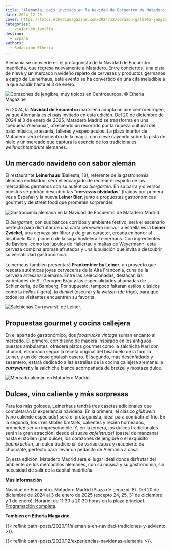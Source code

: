 ```yaml
---
title: "Alemania, país invitado en la Navidad de Encuentro de Matadero Madrid"
date: 2024-12-25
cover: https://fotos.etheriamagazine.com/2024/12/corazon-galleta-jengibre-1-e1735119198148.jpg
categories: 
  - viajar-en-familia
destino: 
  - España
authors: 
  - Redacción Etheria
---
```


Alemania se convierte en el protagonista de la Navidad de Encuentro madrileña, que 
regresa nuevamente a Matadero. Entre conciertos, una pista de nieve y un mercado 
navideño repleto de cervezas y productos germanos a cargo de Leinerhaus, este evento se 
ha convertido en una cita ineludible a la que acudir hasta el 3 de enero. 

![Corazones de jengibre, muy típicos en Centroeuropa. © Etheria Magazine](https://fotos.etheriamagazine.com/2024/12/corazon.jpeg "Corazones de jengibre, muy típicos en Centroeuropa. © Etheria Magazine")

En 2024, la **Navidad de Encuentro** madrileña adopta un aire centroeuropeo, ya que 
Alemania es el país invitado en esta edición. Del 20 de diciembre de 2024 al 3 de enero 
de 2025, Matadero Madrid se transforma en una "pequeña Alemania", ofreciendo un 
recorrido por la riqueza cultural del país: música, artesanía, talleres y espectáculos. 
La plaza interior de Matadero será el epicentro de la magia, con nieve cayendo sobre la 
pista de hielo y un mercado que captura la esencia de los tradicionales 
_weihnachtsmärkte_ alemanes. 

## Un mercado navideño con sabor alemán 

El restaurante **Leinerhaus** (Ballesta, 18), referente de la gastronomía alemana en 
Madrid, será el encargado de recrear el espíritu de los mercadillos germanos con su 
auténtico _biergarten_. En su barra y diversos puestos se podrán descubrir las 
“**cervezas olvidadas**” (traídas por primera vez a España) y la nueva **Leiner Bier**, 
junto a propuestas gastronómicas gourmet y de street food que prometen sorprender. 

![Gastronomía alemana en la Navidad de Encuentro de Matadero Madrid.](https://fotos.etheriamagazine.com/2024/12/alemania-matadero-madrid.jpg "Gastronomía alemana en la Navidad de Encuentro de Matadero Madrid. © Etheria Mag.")

El _biergarten_, con sus bancos corridos y ambiente festivo, será el escenario perfecto 
para disfrutar de una carta cervecera única. La estrella es la **Leiner Zwickel**, una 
cerveza sin filtrar y de gran carácter, creada en honor al bisabuelo Karl, pionero de la 
saga hostelera Leinerhaus. Con ingredientes de Baviera, como los lúpulos de Hallertau y 
maltas de Weyermann, esta cerveza combina aromas afrutados y una lupulación que invita a 
descubrir su versatilidad gastronómica. 

Leinerhaus también presentará **Frankenbier by Leiner**, un proyecto que rescata 
auténticas joyas cerveceras de la Alta Franconia, cuna de la cerveza artesanal alemana. 
Entre las seleccionadas, destacan las variedades de St. Georgen Bräu y las 
especialidades ahumadas de Schlenkerla, de Bamberg. Por supuesto, tampoco faltarán 
estilos clásicos como la _helles_ (ligera), la _dunkel_ (oscura) y la _weizen_ (de 
trigo), para que todos los visitantes encuentren su favorita. 

![Salchichas Currywurst, de Leiner.](https://fotos.etheriamagazine.com/2024/12/salchichas-leinerhaus.jpg "Salchichas Currywurst, de Leiner.")

## Propuestas gourmet y cocina callejera

En el apartado gastronómico, dos _foodtrucks vintage_ suman encanto al mercado. El 
primero, con diseño de madera inspirado en los antiguos puestos ambulantes, ofrecerá 
platos gourmet como la salchicha Karl con chucrut, elaborada según la receta original 
del bisabuelo de la familia Leiner, y un delicioso goulash casero. El segundo, más 
desenfadado y sesentero, estará dedicado a las estrellas de la cocina callejera alemana: 
la _**currywurst**_ y la salchicha blanca acompañada de bretzel y mostaza dulce. 

![Mercado alemán en Matadero Madrid.](https://fotos.etheriamagazine.com/2024/12/bretzel.jpeg "Mercado alemán en Matadero Madrid. © Etheria Magazine")

## Dulces, vino caliente y más sorpresas

Para los más golosos, Leinerhaus tendrá tres casetas adicionales que completarán la 
experiencia navideña. En la primera, el clásico _glühwein_ (vino caliente especiado) 
será el protagonista, ideal para combatir el frío. En la segunda, los irresistibles 
_bretzels_, calientes y recién horneados, prometen ser un imprescindible. Y, en la 
tercera, los dulces tradicionales serán la gran atracción: desde el suave _apfelstrudel_ 
(pastel de manzana) hasta el stollen (pan dulce), los corazones de jengibre o el 
exquisito _baumkuchen_, un dulce tradicional de varias capas y recubierto de chocolate, 
perfecto para llevar un pedacito de Alemania a casa. 

En esta edición, Matadero Madrid será el lugar ideal donde disfrutar del ambiente de los 
mercadillos alemanes, con su música y su gastronomía, sin necesidad de salir de la 
capital madrileña. 

**Más información** 

Navidad de Encuentro. Matadero Madrid (Plaza de Legazpi, 8). Del 20 de diciembre de 2024 
al 3 de enero de 2025 (excepto 24, 25, 31 de diciembre y 1 de enero). Horario: de 11:30 
a 20:30 horas en la plaza principal. [Programación 
completa](https://www.mataderomadrid.org/programacion/madrid-navidad-de-encuentro-2024). 

**También en Etheria Magazine** 

{{< reflink path=posts/2020/11/alemania-en-navidad-tradiciones-y-adviento >}}. 

{{< reflink path=posts/2020/12/experiencias-navidenas-alemania >}}.
